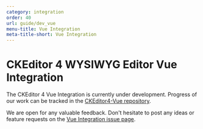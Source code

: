 ```yaml
---
category: integration
order: 40
url: guide/dev_vue
menu-title: Vue Integration
meta-title-short: Vue Integration
---
```

<!--
Copyright (c) 2003-2019, CKSource - Frederico Knabben. All rights reserved.
For licensing, see LICENSE.md.
-->

# CKEditor 4 WYSIWYG Editor Vue Integration

The CKEditor 4 Vue Integration is currently under development. Progress of our work can be tracked in the [CKEditor4-Vue repository](https://github.com/ckeditor/ckeditor4-vue).

We are open for any valuable feedback. Don't hesitate to post any ideas or feature requests on the [Vue Integration issue page](https://github.com/ckeditor/ckeditor-dev/issues/2861).
